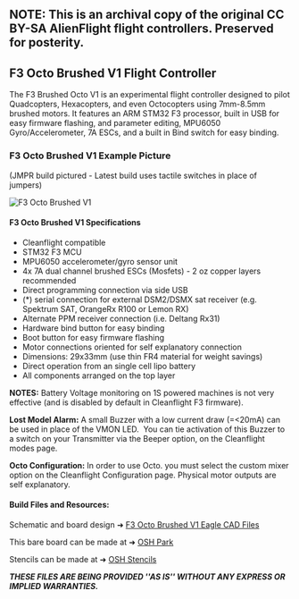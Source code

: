 ## NOTE: This is an archival copy of the original CC BY-SA AlienFlight flight controllers. Preserved for posterity.

## F3 Octo Brushed V1 Flight Controller

The F3 Brushed Octo V1 is an experimental flight controller designed to pilot Quadcopters, Hexacopters, and even Octocopters using 7mm-8.5mm brushed motors. It features an ARM STM32 F3 processor,  built in USB for easy firmware flashing, and parameter editing,  MPU6050 Gyro/Accelerometer, 7A ESCs, and a built in Bind switch for easy binding.
### F3 Octo Brushed V1 Example Picture
(JMPR build pictured - Latest build uses tactile switches in place of jumpers)

![F3 Octo Brushed V1](/docs/assets/images/F3-Octo-Side-USB.jpg "F3 Octo Brushed V1")

#### F3 Octo Brushed V1 Specifications

* Cleanflight compatible
* STM32 F3 MCU
* MPU6050 accelerometer/gyro sensor unit
* 4x 7A dual channel brushed ESCs (Mosfets) - 2 oz copper layers recommended
* Direct programming connection via side USB
* (*) serial connection for external DSM2/DSMX sat receiver (e.g. Spektrum SAT, OrangeRx R100 or Lemon RX)
* Alternate PPM receiver connection (i.e. Deltang Rx31)
* Hardware bind button for easy binding
* Boot button for easy firmware flashing
* Motor connections oriented for self explanatory connection
* Dimensions: 29x33mm (use thin FR4 material for weight savings)
* Direct operation from an single cell lipo battery
* All components arranged on the top layer

**NOTES:** Battery Voltage monitoring on 1S powered machines is not very effective (and is disabled by default in Cleanflight F3 firmware).

**Lost Model Alarm:** A small Buzzer with a low current draw (=<20mA) can be used in place of the VMON LED.  You can tie activation of this Buzzer to a switch on your Transmitter via the Beeper option, on the Cleanflight modes page.

**Octo Configuration:** In order to use Octo. you must select the custom mixer option on the Cleanflight Configuration page. Physical motor outputs are self explanatory.

#### Build Files and Resources:

Schematic and board design ➜ [F3 Octo Brushed V1 Eagle CAD Files](/Flight-Controllers/F3-V1/F3-Octo "F3 Octo Brushed V1 Eagle CAD Files") 

This bare board can be made at ➜ [OSH Park](https://oshpark.com/ "OSH Park")

Stencils can be made at ➜ [OSH Stencils](https://www.oshstencils.com/ "OSH Stencils")

_**THESE FILES ARE BEING PROVIDED ''AS IS'' WITHOUT ANY EXPRESS OR IMPLIED WARRANTIES.**_
